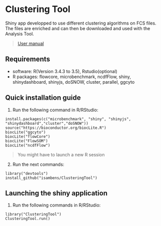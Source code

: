 # Clustering Tool
Shiny app developped to use different clustering algorithms on FCS files. The files are enriched and can then be downloaded and used with the Analysis Tool.
	 
>[User manual](doc/Manual_clusteringtool.pdf)

## Requirements
  * software: R(Version 3.4.3 to 3.5), Rstudio(optional)
  * R packages: flowcore, microbenchmark, ncdfFlow, shiny, shinydashboard, shinyjs, doSNOW, cluster, parallel, ggcyto
  
## Quick installation guide

  1. Run the following command in R/RStudio:
```
install.packages(c("microbenchmark", "shiny", "shinyjs", "shinydashboard","cluster","doSNOW"))
source("https://bioconductor.org/biocLite.R")
biocLite("ggcyto")
biocLite("flowCore")
biocLite("FlowSOM")
biocLite("ncdfFlow")
```
  >You might have to launch a new R session
  
  2. Run the next commands:
```
library("devtools")
install_github("isambens/ClusteringTool")
```

  
## Launching the shiny application

  1. Run the following commands in R/RStudio:
```
library("ClusteringTool")
ClusteringTool.run()
```  